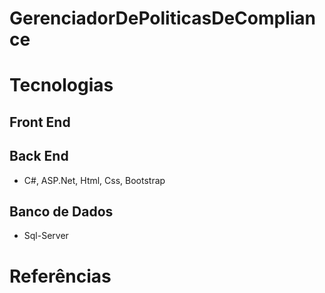 # GerenciadorDePoliticasDeCompliance






















# Tecnologias

## Front End

## Back End

* C#, ASP.Net, Html, Css, Bootstrap

## Banco de Dados

* Sql-Server

# Referências 
